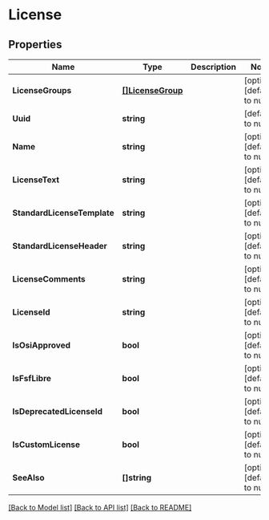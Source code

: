 # License

## Properties
Name | Type | Description | Notes
------------ | ------------- | ------------- | -------------
**LicenseGroups** | [**[]LicenseGroup**](LicenseGroup.md) |  | [optional] [default to null]
**Uuid** | **string** |  | [default to null]
**Name** | **string** |  | [optional] [default to null]
**LicenseText** | **string** |  | [optional] [default to null]
**StandardLicenseTemplate** | **string** |  | [optional] [default to null]
**StandardLicenseHeader** | **string** |  | [optional] [default to null]
**LicenseComments** | **string** |  | [optional] [default to null]
**LicenseId** | **string** |  | [optional] [default to null]
**IsOsiApproved** | **bool** |  | [optional] [default to null]
**IsFsfLibre** | **bool** |  | [optional] [default to null]
**IsDeprecatedLicenseId** | **bool** |  | [optional] [default to null]
**IsCustomLicense** | **bool** |  | [optional] [default to null]
**SeeAlso** | **[]string** |  | [optional] [default to null]

[[Back to Model list]](../README.md#documentation-for-models) [[Back to API list]](../README.md#documentation-for-api-endpoints) [[Back to README]](../README.md)


